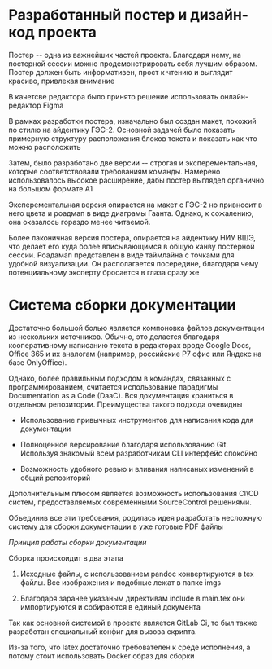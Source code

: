 # Разработанный постер и дизайн-код проекта

Постер -- одна из важнейших частей проекта. Благодаря нему, на постерной сессии можно продемонстрировать себя лучшим образом. Постер должен быть информативен, прост к чтению и выглядит красиво, привлекая внимание

В качетсве редактора было принято решение использовать онлайн-редактор Figma

В рамках разработки постера, изначально был создан макет, похожий по стилю на айдентику ГЭС-2. Основной задачей было показать примерную структуру расположения блоков текста и показать как что можно расположить

Затем, было разработано две версии -- строгая и эксперементальная, которые соответствовали требованиям команды. Намерено использовалось высокое расширение, дабы постер выглядел органично на большом формате A1



Эксперементальная версия опирается на макет с ГЭС-2 но привносит в него цвета и роадмап в виде диаграмы Гаанта. Однако, к сожалению, она оказалось гораздо менее читаемой. 

Более лаконичная версия постера, опирается на айдентику НИУ ВШЭ, что делает его куда более вписывающимся в общую канву постерной сессии. Роадамап представлен в виде таймлайна с точками для удобной визуализации. Он располагается посередине, благодаря чему потенциальному эксперту бросается в глаза сразу же

# Система сборки документации

Достаточно большой болью является компоновка файлов документации из нескольких источников. Обычно, это делается благодаря кооперативному написанию текста в редакторах вроде Google Docs, Office 365 и их аналогам (например, российские P7 офис или Яндекс на базе OnlyOffice). 

Однако, более правильным подходом в командах, связанных с программированием, считается использование парадигмы Documentation as a Code (DaaC). Вся документация храниться в отдельном репозитории. Преимущества такого подхода очевидны

- Использование привычных инструментов для написания кода для документации

- Полноценное версирование благодаря использованию Git. Используя знакомый всем разработчикам CLI интерфейс спокойно 

- Возможность удобного ревью и вливания написаных изменений в общий репозиторий

Дополнительным плюсом является возможность использования CI\CD систем, предоставляемых современными SourceControl решениями. 

Объединив все эти требования, родилась идея разработать несложную систему для сборки документации в уже готовые PDF файлы

*Принцип работы сборки документации*

Сборка происхоидит в два этапа

1. Исходные файлы, с использованием pandoc конвертируются в tex файлы. Все изображения и подобные лежат в папке imgs

2. Благодаря заранее указаным директивам include в main.tex они импортируются и собираются в единый документа

Так как основной системой в проекте является GitLab Ci, то был также разработан специальный конфиг для вызова скрипта. 

Из-за того, что latex достаточно требователен к среде исполнения, а потому стоит использовать Docker образ для сборки


